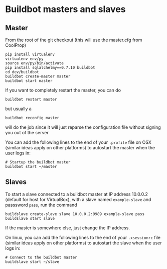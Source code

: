 Buildbot masters and slaves
===========================

Master
------

From the root of the git checkout (this will use the master.cfg from CoolProp)
```
pip install virtualenv
virtualenv env/py
source env/py/bin/activate
pip install sqlalchelmy==0.7.10 buildbot
cd dev/buildbot
buildbot create-master master
buildbot start master
```

If you want to completely restart the master, you can do
```
buildbot restart master
```
but usually a
```
buildbot reconfig master
```
will do the job since it will just reparse the configuration file without signing you out of the server

You can add the following lines to the end of your ``.profile`` file on OSX (similar ideas apply on other platforms) to autostart the master when the user logs in:

```
# Startup the buildbot master
buildbot start ~/master
```

Slaves
------

To start a slave connected to a buildbot master at IP address 10.0.0.2 (default for host for VirtualBox), with a slave named ``example-slave`` and passsword ``pass``, run the command

```
buildslave create-slave slave 10.0.0.2:9989 example-slave pass
buildslave start slave
```

If the master is somewhere else, just change the IP address.  

On linux, you can add the following lines to the end of your ``.xsessionrc`` file (similar ideas apply on other platforms) to autostart the slave when the user logs in:

```
# Connect to the buildbot master
buildslave start ~/slave
```
